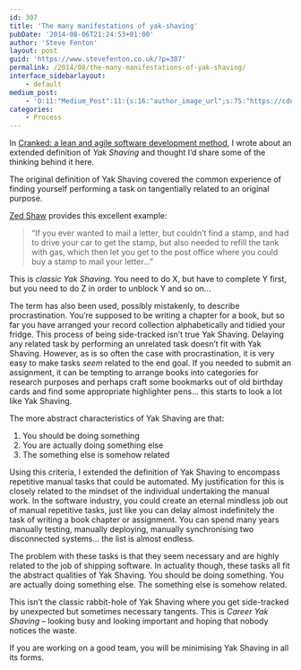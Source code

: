 ```yaml
---
id: 307
title: 'The many manifestations of yak-shaving'
pubDate: '2014-08-06T21:24:53+01:00'
author: 'Steve Fenton'
layout: post
guid: 'https://www.stevefenton.co.uk/?p=307'
permalink: /2014/08/the-many-manifestations-of-yak-shaving/
interface_sidebarlayout:
    - default
medium_post:
    - 'O:11:"Medium_Post":11:{s:16:"author_image_url";s:75:"https://cdn-images-1.medium.com/fit/c/400/400/1*eXkhfEuF41g5W_xnc_ydLA.jpeg";s:10:"author_url";s:38:"https://medium.com/@steve.fenton.co.uk";s:11:"byline_name";N;s:12:"byline_email";N;s:10:"cross_link";s:3:"yes";s:2:"id";s:12:"b2e4edc8ada5";s:21:"follower_notification";s:3:"yes";s:7:"license";s:19:"all-rights-reserved";s:14:"publication_id";s:2:"-1";s:6:"status";s:5:"draft";s:3:"url";s:51:"https://medium.com/@steve.fenton.co.uk/b2e4edc8ada5";}'
categories:
    - Process
---
```


In [Cranked: a lean and agile software development method](https://www.stevefenton.co.uk/publications/cranked/), I wrote about an extended definition of *Yak Shaving* and thought I’d share some of the thinking behind it here.

The original definition of Yak Shaving covered the common experience of finding yourself performing a task on tangentially related to an original purpose.

[Zed Shaw](http://www.cio.com/article/2437037/developer/you-used-ruby-to-write-what--.html) provides this excellent example:

> “If you ever wanted to mail a letter, but couldn’t find a stamp, and had to drive your car to get the stamp, but also needed to refill the tank with gas, which then let you get to the post office where you could buy a stamp to mail your letter…”

This is *classic Yak Shaving*. You need to do X, but have to complete Y first, but you need to do Z in order to unblock Y and so on…

The term has also been used, possibly mistakenly, to describe procrastination. You’re supposed to be writing a chapter for a book, but so far you have arranged your record collection alphabetically and tidied your fridge. This process of being side-tracked isn’t true Yak Shaving. Delaying any related task by performing an unrelated task doesn’t fit with Yak Shaving. However, as is so often the case with procrastination, it is very easy to make tasks *seem* related to the end goal. If you needed to submit an assignment, it can be tempting to arrange books into categories for research purposes and perhaps craft some bookmarks out of old birthday cards and find some appropriate highlighter pens… this starts to look a lot like Yak Shaving.

The more abstract characteristics of Yak Shaving are that:

1. You should be doing something
2. You are actually doing something else
3. The something else is somehow related

Using this criteria, I extended the definition of Yak Shaving to encompass repetitive manual tasks that could be automated. My justification for this is closely related to the mindset of the individual undertaking the manual work. In the software industry, you could create an eternal mindless job out of manual repetitive tasks, just like you can delay almost indefinitely the task of writing a book chapter or assignment. You can spend many years manually testing, manually deploying, manually synchronising two disconnected systems… the list is almost endless.

The problem with these tasks is that they seem necessary and are highly related to the job of shipping software. In actuality though, these tasks all fit the abstract qualities of Yak Shaving. You should be doing something. You are actually doing something else. The something else is somehow related.

This isn’t the classic rabbit-hole of Yak Shaving where you get side-tracked by unexpected but sometimes necessary tangents. This is *Career Yak Shaving* – looking busy and looking important and hoping that nobody notices the waste.

If you are working on a good team, you will be minimising Yak Shaving in all its forms.